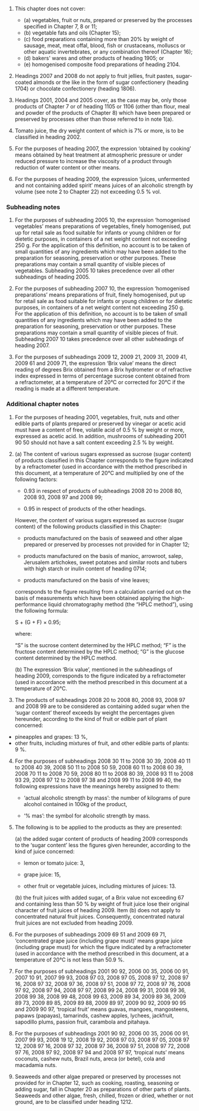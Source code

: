 1. This chapter does not cover:

    - (a) vegetables, fruit or nuts, prepared or preserved by the processes specified in Chapter 7, 8 or 11;
    - (b) vegetable fats and oils (Chapter 15);
    - (c) food preparations containing more than 20% by weight of sausage, meat, meat offal, blood, fish or crustaceans, molluscs or other aquatic invertebrates, or any combination thereof (Chapter 16);
    - (d) bakers' wares and other products of heading 1905; or
    - (e) homogenised composite food preparations of heading 2104.

2. Headings 2007 and 2008 do not apply to fruit jellies, fruit pastes, sugar-coated almonds or the like in the form of sugar confectionery (heading 1704) or chocolate confectionery (heading 1806).

3. Headings 2001, 2004 and 2005 cover, as the case may be, only those products of Chapter 7 or of heading 1105 or 1106 (other than flour, meal and powder of the products of Chapter 8) which have been prepared or preserved by processes other than those referred to in note 1(a).

4. Tomato juice, the dry weight content of which is 7% or more, is to be classified in heading 2002.

5. For the purposes of heading 2007, the expression ‘obtained by cooking’ means obtained by heat treatment at atmospheric pressure or under reduced pressure to increase the viscosity of a product through reduction of water content or other means.

6. For the purposes of heading 2009, the expression ‘juices, unfermented and not containing added spirit’ means juices of an alcoholic strength by volume (see note 2 to Chapter 22) not exceeding 0.5 % vol.

### Subheading notes

1. For the purposes of subheading 2005 10, the expression ‘homogenised vegetables’ means preparations of vegetables, finely homogenised, put up for retail sale as food suitable for infants or young children or for dietetic purposes, in containers of a net weight content not exceeding 250 g. For the application of this definition, no account is to be taken of small quantities of any ingredients which may have been added to the preparation for seasoning, preservation or other purposes. These preparations may contain a small quantity of visible pieces of vegetables. Subheading 2005 10 takes precedence over all other subheadings of heading 2005.

2. For the purposes of subheading 2007 10, the expression ‘homogenised preparations’ means preparations of fruit, finely homogenised, put up for retail sale as food suitable for infants or young children or for dietetic purposes, in containers of a net weight content not exceeding 250 g. For the application of this definition, no account is to be taken of small quantities of any ingredients which may have been added to the preparation for seasoning, preservation or other purposes. These preparations may contain a small quantity of visible pieces of fruit. Subheading 2007 10 takes precedence over all other subheadings of heading 2007.

3. For the purposes of subheadings 2009 12, 2009 21, 2009 31, 2009 41, 2009 61 and 2009 71, the expression ‘Brix value’ means the direct reading of degrees Brix obtained from a Brix hydrometer or of refractive index expressed in terms of percentage sucrose content obtained from a refractometer, at a temperature of 20°C or corrected for 20°C if the reading is made at a different temperature.

### Additional chapter notes

1. For the purposes of heading 2001, vegetables, fruit, nuts and other edible parts of plants prepared or preserved by vinegar or acetic acid must have a content of free, volatile acid of 0.5 % by weight or more, expressed as acetic acid. In addition, mushrooms of subheading 2001 90 50 should not have a salt content exceeding 2.5 % by weight.

2. (a) The content of various sugars expressed as sucrose (sugar content) of products classified in this Chapter corresponds to the figure indicated by a refractometer (used in accordance with the method prescribed in this document, at a temperature of 20°C and multiplied by one of the following factors:

    - 0.93 in respect of products of subheadings 2008 20 to 2008 80, 2008 93, 2008 97 and 2008 99;
    
    - 0.95 in respect of products of the other headings.
    
    However, the content of various sugars expressed as sucrose (sugar content) of the following products classified in this Chapter:
    
    - products manufactured on the basis of seaweed and other algae prepared or preserved by processes not provided for in Chapter 12;
    
    - products manufactured on the basis of manioc, arrowroot, salep, Jerusalem artichokes, sweet potatoes and similar roots and tubers with high starch or inulin content of heading 0714;
    
    - products manufactured on the basis of vine leaves; 
    
    corresponds to the figure resulting from a calculation carried out on the basis of measurements which have been obtained applying the high-performance liquid chromatography method (the “HPLC method”), using the following formula:
    
    S + (G + F) × 0.95;
    
    where:
    
    “S” is the sucrose content determined by the HPLC method;
    “F” is the fructose content determined by the HPLC method;
    “G” is the glucose content determined by the HPLC method.
    
    (b) The expression ‘Brix value’, mentioned in the subheadings of heading 2009, corresponds to the figure indicated by a refractometer (used in accordance with the method prescribed in this document at a temperature of 20°C.

3. The products of subheadings 2008 20 to 2008 80, 2008 93, 2008 97 and 2008 99 are to be considered as containing added sugar when the ‘sugar content’ thereof exceeds by weight the percentages given hereunder, according to the kind of fruit or edible part of plant concerned:

- pineapples and grapes: 13 %,
- other fruits, including mixtures of fruit, and other edible parts of plants: 9 %.

4. For the purposes of subheadings 2008 30 11 to 2008 30 39, 2008 40 11 to 2008 40 39, 2008 50 11 to 2008 50 59, 2008 60 11 to 2008 60 39, 2008 70 11 to 2008 70 59, 2008 80 11 to 2008 80 39, 2008 93 11 to 2008 93 29, 2008 97 12 to 2008 97 38 and 2008 99 11 to 2008 99 40, the following expressions have the meanings
hereby assigned to them:

    - ‘actual alcoholic strength by mass’: the number of kilograms of pure alcohol contained in 100kg of the
    product,
    
    - ‘% mas’: the symbol for alcoholic strength by mass.

5. The following is to be applied to the products as they are presented:

    (a) the added sugar content of products of heading 2009 corresponds to the ‘sugar content’ less the figures given hereunder, according to the kind of juice concerned:
    
    - lemon or tomato juice: 3,
    
    - grape juice: 15,
    
    - other fruit or vegetable juices, including mixtures of juices: 13.

    (b) the fruit juices with added sugar, of a Brix value not exceeding 67 and containing less than 50 % by weight of fruit juice lose their original character of fruit juices of heading 2009. Item (b) does not apply to concentrated natural fruit juices. Consequently, concentrated natural fruit juices are not excluded from heading 2009.

6. For the purposes of subheadings 2009 69 51 and 2009 69 71, ‘concentrated grape juice (including grape must)’ means grape juice (including grape must) for which the figure indicated by a refractometer (used in accordance with the method prescribed in this document, at a temperature of 20°C is not less than 50.9 %.

7. For the purposes of subheadings 2001 90 92, 2006 00 35, 2006 00 91, 2007 10 91, 2007 99 93, 2008 97 03, 2008 97 05, 2008 97 12, 2008 97 16, 2008 97 32, 2008 97 36, 2008 97 51, 2008 97 72, 2008 97 76, 2008 97 92, 2008 97 94, 2008 97 97, 2008 99 24, 2008 99 31, 2008 99 36, 2008 99 38, 2008 99 48, 2008 99 63, 2009 89 34, 2009 89 36, 2009 89 73, 2009 89 85, 2009 89 88, 2009 89 97, 2009 90 92, 2009 90 95 and 2009 90 97, ‘tropical fruit’ means guavas, mangoes, mangosteens, papaws (papayas), tamarinds, cashew apples, lychees, jackfruit, sapodillo plums, passion fruit, carambola and pitahaya.

8. For the purposes of subheadings 2001 90 92, 2006 00 35, 2006 00 91, 2007 99 93, 2008 19 12, 2008 19 92, 2008 97 03, 2008 97 05, 2008 97 12, 2008 97 16, 2008 97 32, 2008 97 36, 2008 97 51, 2008 97 72, 2008 97 76, 2008 97 92, 2008 97 94 and 2008 97 97, ‘tropical nuts’ means coconuts, cashew nuts, Brazil nuts, areca (or betel), cola and macadamia nuts.

9. Seaweeds and other algae prepared or preserved by processes not provided for in Chapter 12, such as cooking, roasting, seasoning or adding sugar, fall in Chapter 20 as preparations of other parts of plants. Seaweeds and other algae, fresh, chilled, frozen or dried, whether or not ground, are to be classified under heading 1212.
